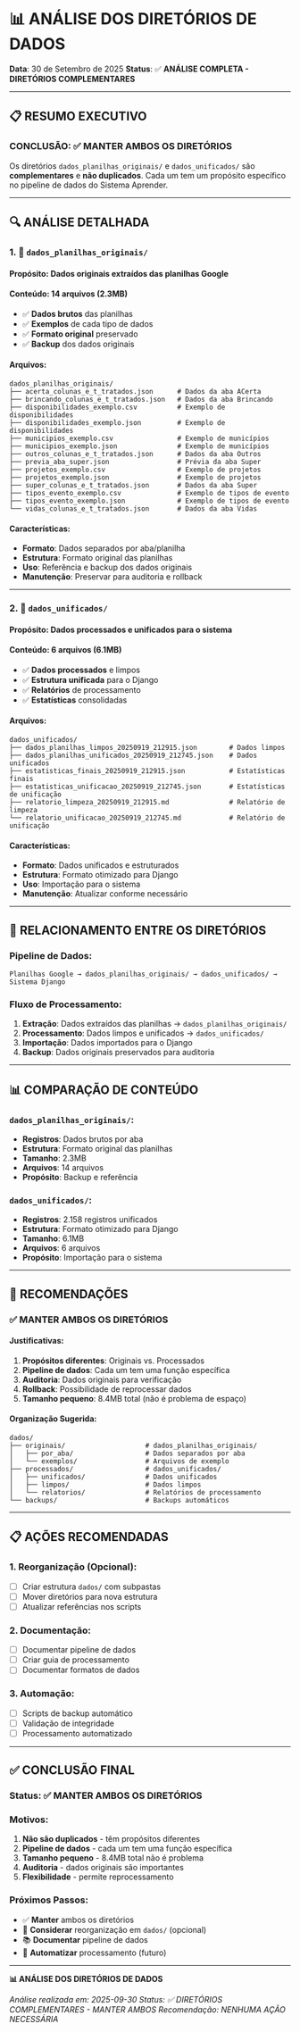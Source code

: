 # 📊 ANÁLISE DOS DIRETÓRIOS DE DADOS

**Data**: 30 de Setembro de 2025
**Status**: ✅ **ANÁLISE COMPLETA - DIRETÓRIOS COMPLEMENTARES**

---

## 📋 RESUMO EXECUTIVO

### **CONCLUSÃO**: ✅ **MANTER AMBOS OS DIRETÓRIOS**

Os diretórios `dados_planilhas_originais/` e `dados_unificados/` são **complementares** e **não duplicados**. Cada um tem um propósito específico no pipeline de dados do Sistema Aprender.

---

## 🔍 ANÁLISE DETALHADA

### 1. 📁 **`dados_planilhas_originais/`**

#### **Propósito**: Dados originais extraídos das planilhas Google
#### **Conteúdo**: 14 arquivos (2.3MB)
- ✅ **Dados brutos** das planilhas
- ✅ **Exemplos** de cada tipo de dados
- ✅ **Formato original** preservado
- ✅ **Backup** dos dados originais

#### **Arquivos:**
```
dados_planilhas_originais/
├── acerta_colunas_e_t_tratados.json      # Dados da aba ACerta
├── brincando_colunas_e_t_tratados.json   # Dados da aba Brincando
├── disponibilidades_exemplo.csv          # Exemplo de disponibilidades
├── disponibilidades_exemplo.json         # Exemplo de disponibilidades
├── municipios_exemplo.csv                # Exemplo de municípios
├── municipios_exemplo.json               # Exemplo de municípios
├── outros_colunas_e_t_tratados.json      # Dados da aba Outros
├── previa_aba_super.json                 # Prévia da aba Super
├── projetos_exemplo.csv                  # Exemplo de projetos
├── projetos_exemplo.json                 # Exemplo de projetos
├── super_colunas_e_t_tratados.json       # Dados da aba Super
├── tipos_evento_exemplo.csv              # Exemplo de tipos de evento
├── tipos_evento_exemplo.json             # Exemplo de tipos de evento
└── vidas_colunas_e_t_tratados.json       # Dados da aba Vidas
```

#### **Características:**
- **Formato**: Dados separados por aba/planilha
- **Estrutura**: Formato original das planilhas
- **Uso**: Referência e backup dos dados originais
- **Manutenção**: Preservar para auditoria e rollback

---

### 2. 📁 **`dados_unificados/`**

#### **Propósito**: Dados processados e unificados para o sistema
#### **Conteúdo**: 6 arquivos (6.1MB)
- ✅ **Dados processados** e limpos
- ✅ **Estrutura unificada** para o Django
- ✅ **Relatórios** de processamento
- ✅ **Estatísticas** consolidadas

#### **Arquivos:**
```
dados_unificados/
├── dados_planilhas_limpos_20250919_212915.json        # Dados limpos
├── dados_planilhas_unificados_20250919_212745.json    # Dados unificados
├── estatisticas_finais_20250919_212915.json           # Estatísticas finais
├── estatisticas_unificacao_20250919_212745.json       # Estatísticas de unificação
├── relatorio_limpeza_20250919_212915.md               # Relatório de limpeza
└── relatorio_unificacao_20250919_212745.md            # Relatório de unificação
```

#### **Características:**
- **Formato**: Dados unificados e estruturados
- **Estrutura**: Formato otimizado para Django
- **Uso**: Importação para o sistema
- **Manutenção**: Atualizar conforme necessário

---

## 🔄 **RELACIONAMENTO ENTRE OS DIRETÓRIOS**

### **Pipeline de Dados:**
```
Planilhas Google → dados_planilhas_originais/ → dados_unificados/ → Sistema Django
```

### **Fluxo de Processamento:**
1. **Extração**: Dados extraídos das planilhas → `dados_planilhas_originais/`
2. **Processamento**: Dados limpos e unificados → `dados_unificados/`
3. **Importação**: Dados importados para o Django
4. **Backup**: Dados originais preservados para auditoria

---

## 📊 **COMPARAÇÃO DE CONTEÚDO**

### **`dados_planilhas_originais/`:**
- **Registros**: Dados brutos por aba
- **Estrutura**: Formato original das planilhas
- **Tamanho**: 2.3MB
- **Arquivos**: 14 arquivos
- **Propósito**: Backup e referência

### **`dados_unificados/`:**
- **Registros**: 2.158 registros unificados
- **Estrutura**: Formato otimizado para Django
- **Tamanho**: 6.1MB
- **Arquivos**: 6 arquivos
- **Propósito**: Importação para o sistema

---

## 🎯 **RECOMENDAÇÕES**

### ✅ **MANTER AMBOS OS DIRETÓRIOS**

#### **Justificativas:**
1. **Propósitos diferentes**: Originais vs. Processados
2. **Pipeline de dados**: Cada um tem uma função específica
3. **Auditoria**: Dados originais para verificação
4. **Rollback**: Possibilidade de reprocessar dados
5. **Tamanho pequeno**: 8.4MB total (não é problema de espaço)

#### **Organização Sugerida:**
```
dados/
├── originais/                    # dados_planilhas_originais/
│   ├── por_aba/                  # Dados separados por aba
│   └── exemplos/                 # Arquivos de exemplo
├── processados/                  # dados_unificados/
│   ├── unificados/               # Dados unificados
│   ├── limpos/                   # Dados limpos
│   └── relatorios/               # Relatórios de processamento
└── backups/                      # Backups automáticos
```

---

## 📋 **AÇÕES RECOMENDADAS**

### **1. Reorganização (Opcional):**
- [ ] Criar estrutura `dados/` com subpastas
- [ ] Mover diretórios para nova estrutura
- [ ] Atualizar referências nos scripts

### **2. Documentação:**
- [ ] Documentar pipeline de dados
- [ ] Criar guia de processamento
- [ ] Documentar formatos de dados

### **3. Automação:**
- [ ] Scripts de backup automático
- [ ] Validação de integridade
- [ ] Processamento automatizado

---

## ✅ **CONCLUSÃO FINAL**

### **Status**: ✅ **MANTER AMBOS OS DIRETÓRIOS**

### **Motivos:**
1. **Não são duplicados** - têm propósitos diferentes
2. **Pipeline de dados** - cada um tem uma função específica
3. **Tamanho pequeno** - 8.4MB total não é problema
4. **Auditoria** - dados originais são importantes
5. **Flexibilidade** - permite reprocessamento

### **Próximos Passos:**
- ✅ **Manter** ambos os diretórios
- 🔄 **Considerar** reorganização em `dados/` (opcional)
- 📚 **Documentar** pipeline de dados
- 🤖 **Automatizar** processamento (futuro)

---

**📊 ANÁLISE DOS DIRETÓRIOS DE DADOS**

*Análise realizada em: 2025-09-30*
*Status: ✅ DIRETÓRIOS COMPLEMENTARES - MANTER AMBOS*
*Recomendação: NENHUMA AÇÃO NECESSÁRIA*
